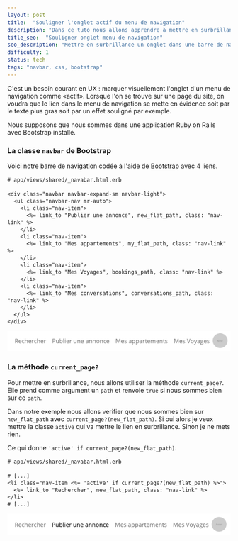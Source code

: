 ```yaml
---
layout: post
title:  "Souligner l'onglet actif du menu de navigation"
description: "Dans ce tuto nous allons apprendre à mettre en surbrillance un onglet dans une barre de navigation."
title_seo:  "Souligner onglet menu de navigation"
seo_description: "Mettre en surbrillance un onglet dans une barre de navigation."
difficulty: 1
status: tech
tags: "navbar, css, bootstrap"
---
```


C'est un besoin courant en UX : marquer visuellement l'onglet d'un menu de navigation comme «actif». Lorsque l'on se trouve sur une page du site, on voudra que le lien dans le menu de navigation se mette en évidence soit par le texte plus gras soit par un effet souligné par exemple.

Nous supposons que nous sommes dans une application Ruby on Rails avec Bootstrap installé.

### La classe `navbar` de Bootstrap

Voici notre barre de navigation codée à l'aide de <a href="https://getbootstrap.com/docs/4.0/components/navbar/" target="_blank">Bootstrap</a> avec 4 liens.

```erb
# app/views/shared/_navabar.html.erb

<div class="navbar navbar-expand-sm navbar-light">
  <ul class="navbar-nav mr-auto">
    <li class="nav-item">
      <%= link_to "Publier une annonce", new_flat_path, class: "nav-link" %>
    </li>
    <li class="nav-item">
      <%= link_to "Mes appartements", my_flat_path, class: "nav-link" %>
    </li>
    <li class="nav-item">
      <%= link_to "Mes Voyages", bookings_path, class: "nav-link" %>
    </li>
    <li class="nav-item">
      <%= link_to "Mes conversations", conversations_path, class: "nav-link" %>
    </li>
  </ul>
</div>
```

<img src="/images/posts/navbar.png" class="image" alt="navbar">

### La méthode `current_page?`

Pour mettre en surbrillance, nous allons utiliser la méthode `current_page?`. Elle prend comme argument un `path` et renvoie `true` si nous sommes bien sur ce `path`.

Dans notre exemple nous allons verifier que nous sommes bien sur `new_flat_path` avec `current_page?(new_flat_path)`. Si oui alors je veux mettre la classe `active` qui va mettre le lien en surbrillance. Sinon je ne mets rien.

Ce qui donne `'active' if current_page?(new_flat_path)`.

```erb
# app/views/shared/_navabar.html.erb

# [...]
<li class="nav-item <%= 'active' if current_page?(new_flat_path) %>">
  <%= link_to "Rechercher", new_flat_path, class: "nav-link" %>
</li>
# [...]
```

<img src="/images/posts/navbar-active.png" class="image" alt="navbar">
